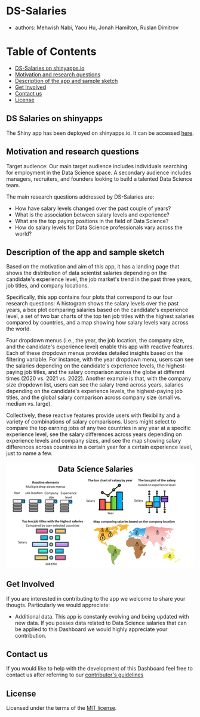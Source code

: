 # DS-Salaries

-   authors: Mehwish Nabi, Yaou Hu, Jonah Hamilton, Ruslan Dimitrov

# Table of Contents


-   [DS-Salaries on shinyapps.io](#DS-Salaries-on-shinyapps)
-   [Motivation and research questions](#Motivation-and-research-questions)
-   [Description of the app and sample sketch](#Description-of-the-app-and-sample-sketch)
-   [Get Involved](#Get-Involved)
-   [Contact us](#Contact-us)
-   [License](#license)

## DS Salaries on shinyapps

The Shiny app has been deployed on shinyapps.io. It can be accessed [here](https://yhuuu.shinyapps.io/DS-Salaries/).

## Motivation and research questions

Target audience: Our main target audience includes individuals searching for employment in the Data Science space. A secondary audience includes managers, recruiters, and founders looking to build a talented Data Science team.

The main research questions addressed by DS-Salaries are:

-   How have salary levels changed over the past couple of years?
-   What is the association between salary levels and experience?
-   What are the top paying positions in the field of Data Science?
-   How do salary levels for Data Science professionals vary across the world?

## Description of the app and sample sketch

Based on the motivation and aim of this app, it has a landing page that shows the distribution of data scientist salaries depending on the candidate's experience level, the job market's trend in the past three years, job titles, and company locations.

Specifically, this app contains four plots that correspond to our four research questions: A histogram shows the salary levels over the past years, a box plot comparing salaries based on the candidate's experience level, a set of two bar charts of the top ten job titles with the highest salaries compared by countries, and a map showing how salary levels vary across the world.

Four dropdown menus (i.e., the year, the job location, the company size, and the candidate's experience level) enable this app with reactive features. Each of these dropdown menus provides detailed insights based on the filtering variable. For instance, with the year dropdown menu, users can see the salaries depending on the candidate's experience levels, the highest-paying job titles, and the salary comparison across the globe at different times (2020 vs. 2021 vs. 2022). Another example is that, with the company size dropdown list, users can see the salary trend across years, salaries depending on the candidate's experience levels, the highest-paying job titles, and the global salary comparison across company size (small vs. medium vs. large).

Collectively, these reactive features provide users with flexibility and a variety of combinations of salary comparisons. Users might select to compare the top earning jobs of any two countries in any year at a specific experience level, see the salary differences across years depending on experience levels and company sizes, and see the map showing salary differences across countries in a certain year for a certain experience level, just to name a few.

![](img/sketch.png)

## Get Involved

If you are interested in contributing to the app we welcome to share your thougts. Particularly we would appreciate:

-   Additional data. This app is constanly evolving and being updated with new data. If you posses data related to Data Science salaries that can be applied to this Dashboard we would highly appreciate your contribution.

## Contact us

If you would like to help with the development of this Dashboard feel free to contact us after referring to our [contributor's guidelines](CONTRIBUTING.md)

## License

Licensed under the terms of the [MIT license](LICENSE).
